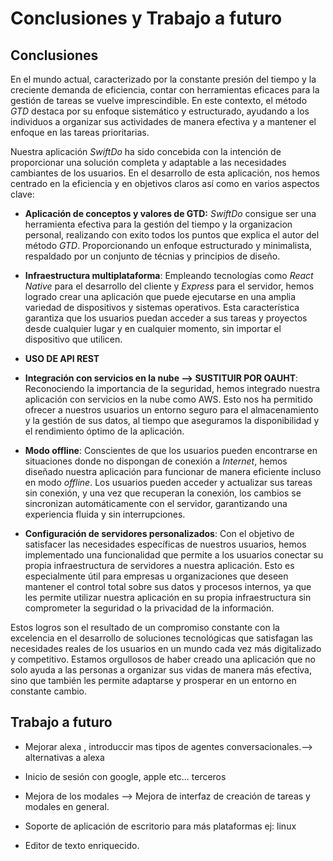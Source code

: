 # Conclusiones y Trabajo a futuro

## Conclusiones

En el mundo actual, caracterizado por la constante presión del tiempo y la creciente demanda de eficiencia, contar con herramientas eficaces para la gestión de tareas se vuelve imprescindible. En este contexto, el método *GTD* destaca por su enfoque sistemático y estructurado, ayudando a los individuos a organizar sus actividades de manera efectiva y a mantener el enfoque en las tareas prioritarias.

Nuestra aplicación *SwiftDo* ha sido concebida con la intención de proporcionar una solución completa y adaptable a las necesidades cambiantes de los usuarios. En el desarrollo de esta aplicación, nos hemos centrado en la eficiencia y en objetivos claros así como en varios aspectos clave:

- **Aplicación de conceptos y valores de GTD:**  *SwiftDo* consigue ser una herramienta efectiva para la gestión del tiempo y la organizacion personal, realizando con exito todos los puntos que explica el autor del método *GTD*. Proporcionando un enfoque estructurado y minimalista, respaldado por un conjunto de técnias y principios de diseño.

- **Infraestructura multiplataforma**: Empleando tecnologías como *React Native* para el desarrollo del cliente y *Express* para el servidor, hemos logrado crear una aplicación que puede ejecutarse en una amplia variedad de dispositivos y sistemas operativos. Esta característica garantiza que los usuarios puedan acceder a sus tareas y proyectos desde cualquier lugar y en cualquier momento, sin importar el dispositivo que utilicen.

- **USO DE API REST**

- **Integración con servicios en la nube --> SUSTITUIR POR OAUHT**: Reconociendo la importancia de la seguridad, hemos integrado nuestra aplicación con servicios en la nube como AWS. Esto nos ha permitido ofrecer a nuestros usuarios un entorno seguro para el almacenamiento y la gestión de sus datos, al tiempo que aseguramos la disponibilidad y el rendimiento óptimo de la aplicación.

- **Modo offline**: Conscientes de que los usuarios pueden encontrarse en situaciones donde no dispongan de conexión a *Internet*, hemos diseñado nuestra aplicación para funcionar de manera eficiente incluso en modo *offline*. Los usuarios pueden acceder y actualizar sus tareas sin conexión, y una vez que recuperan la conexión, los cambios se sincronizan automáticamente con el servidor, garantizando una experiencia fluida y sin interrupciones.

- **Configuración de servidores personalizados**: Con el objetivo de satisfacer las necesidades específicas de nuestros usuarios, hemos implementado una funcionalidad que permite a los usuarios conectar su propia infraestructura de servidores a nuestra aplicación. Esto es especialmente útil para empresas u organizaciones que deseen mantener el control total sobre sus datos y procesos internos, ya que les permite utilizar nuestra aplicación en su propia infraestructura sin comprometer la seguridad o la privacidad de la información.

Estos logros son el resultado de un compromiso constante con la excelencia en el desarrollo de soluciones tecnológicas que satisfagan las necesidades reales de los usuarios en un mundo cada vez más digitalizado y competitivo. Estamos orgullosos de haber creado una aplicación que no solo ayuda a las personas a organizar sus vidas de manera más efectiva, sino que también les permite adaptarse y prosperar en un entorno en constante cambio.

## Trabajo a futuro

- Mejorar alexa , introduccir mas tipos de agentes conversacionales.--> alternativas a alexa

- Inicio de sesión con google, apple etc... terceros

- Mejora de los modales --> Mejora de interfaz de creación de tareas y modales en general. 

- Soporte de aplicación de escritorio para más plataformas ej: linux

- Editor de texto enriquecido.